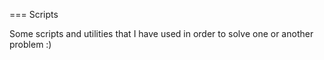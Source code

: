 === Scripts

Some scripts and utilities that I have used in order to solve one or another problem :)
